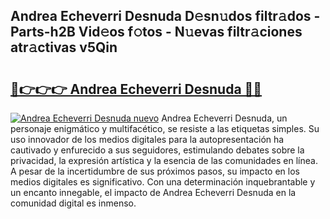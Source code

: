 ## Andrea Echeverri Desnuda D𝚎sn𝚞dos filtr𝚊dos - Parts-h2B Vid𝚎os f𝚘tos - N𝚞evas filtr𝚊ciones atr𝚊ctivas v5Qin

# <h2><a href="http://mb39ls.tromn.icu/?c=Andrea+Echeverri+Desnuda">🔗👉👉👉 Andrea Echeverri Desnuda 🔗🔗</a></h2>

[![Andrea Echeverri Desnuda nuevo](https://i.imgur.com/pEAQMta.gif)](http://mb39ls.tromn.icu/?c=Andrea+Echeverri+Desnuda)
Andrea Echeverri Desnuda, un personaje enigmático y multifacético, se resiste a las etiquetas simples. Su uso innovador de los medios digitales para la autopresentación ha cautivado y enfurecido a sus seguidores, estimulando debates sobre la privacidad, la expresión artística y la esencia de las comunidades en línea. A pesar de la incertidumbre de sus próximos pasos, su impacto en los medios digitales es significativo. Con una determinación inquebrantable y un encanto innegable, el impacto de Andrea Echeverri Desnuda en la comunidad digital es inmenso.
